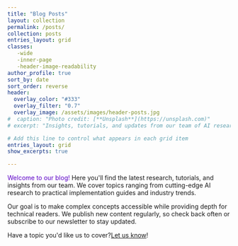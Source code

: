 ```yaml
---
title: "Blog Posts"
layout: collection
permalink: /posts/
collection: posts
entries_layout: grid
classes:
   -wide
   -inner-page
   -header-image-readability
author_profile: true
sort_by: date
sort_order: reverse
header:
  overlay_color: "#333"
  overlay_filter: "0.7"
  overlay_image: /assets/images/header-posts.jpg
#  caption: "Photo credit: [**Unsplash**](https://unsplash.com)"
# excerpt: "Insights, tutorials, and updates from our team of AI researchers and data scientists."

# Add this line to control what appears in each grid item
entries_layout: grid
show_excerpts: true

---
```


<span style="color:#5c00c7;">Welcome to our blog!</span> Here you'll find the latest research, tutorials, and insights from our team. We cover topics ranging from cutting-edge AI research to practical implementation guides and industry trends.

Our goal is to make complex concepts accessible while providing depth for technical readers. We publish new content regularly, so check back often or subscribe to our newsletter to stay updated.

Have a topic you'd like us to cover?[Let us know](/community/feedback)!

